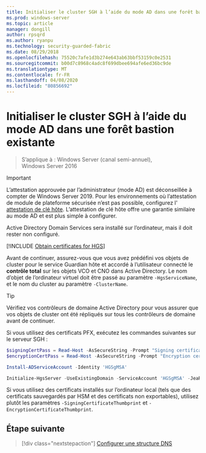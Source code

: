 ```yaml
---
title: Initialiser le cluster SGH à l’aide du mode AD dans une forêt bastion
ms.prod: windows-server
ms.topic: article
manager: dongill
author: rpsqrd
ms.author: ryanpu
ms.technology: security-guarded-fabric
ms.date: 08/29/2018
ms.openlocfilehash: 75520c7afe1d3b274e643ab63bbf53159c0e2531
ms.sourcegitcommit: b00d7c8968c4adc8f699dbee694afe6ed36bc9de
ms.translationtype: MT
ms.contentlocale: fr-FR
ms.lasthandoff: 04/08/2020
ms.locfileid: "80856692"
---
```

# <a name="initialize-the-hgs-cluster-using-ad-mode-in-an-existing-bastion-forest"></a>Initialiser le cluster SGH à l’aide du mode AD dans une forêt bastion existante

>S’applique à : Windows Server (canal semi-annuel), Windows Server 2016


>[!IMPORTANT]
>L’attestation approuvée par l’administrateur (mode AD) est déconseillée à compter de Windows Server 2019. Pour les environnements où l’attestation de module de plateforme sécurisée n’est pas possible, configurez l' [attestation de clé hôte](guarded-fabric-initialize-hgs-key-mode-bastion.md). L’attestation de clé hôte offre une garantie similaire au mode AD et est plus simple à configurer. 

Active Directory Domain Services sera installé sur l’ordinateur, mais il doit rester non configuré.

[!INCLUDE [Obtain certificates for HGS](../../../includes/guarded-fabric-initialize-hgs-default-step-two.md)] 

Avant de continuer, assurez-vous que vous avez prédéfini vos objets de cluster pour le service Guardian hôte et accordé à l’utilisateur connecté le **contrôle total** sur les objets VCO et CNO dans Active Directory.
Le nom d’objet de l’ordinateur virtuel doit être passé au paramètre `-HgsServiceName`, et le nom du cluster au paramètre `-ClusterName`.

> [!TIP]
> Vérifiez vos contrôleurs de domaine Active Directory pour vous assurer que vos objets de cluster ont été répliqués sur tous les contrôleurs de domaine avant de continuer.

Si vous utilisez des certificats PFX, exécutez les commandes suivantes sur le serveur SGH :

```powershell
$signingCertPass = Read-Host -AsSecureString -Prompt "Signing certificate password"
$encryptionCertPass = Read-Host -AsSecureString -Prompt "Encryption certificate password"

Install-ADServiceAccount -Identity 'HGSgMSA'

Initialize-HgsServer -UseExistingDomain -ServiceAccount 'HGSgMSA' -JeaReviewersGroup 'HgsJeaReviewers' -JeaAdministratorsGroup 'HgsJeaAdmins' -HgsServiceName 'HgsService' -ClusterName 'HgsCluster' -SigningCertificatePath '.\signCert.pfx' -SigningCertificatePassword $signPass -EncryptionCertificatePath '.\encCert.pfx' -EncryptionCertificatePassword $encryptionCertPass -TrustActiveDirectory
```

Si vous utilisez des certificats installés sur l’ordinateur local (tels que des certificats sauvegardés par HSM et des certificats non exportables), utilisez plutôt les paramètres `-SigningCertificateThumbprint` et `-EncryptionCertificateThumbprint`.

## <a name="next-step"></a>Étape suivante

> [!div class="nextstepaction"]
> [Configurer une structure DNS](guarded-fabric-configuring-fabric-dns-ad.md)

